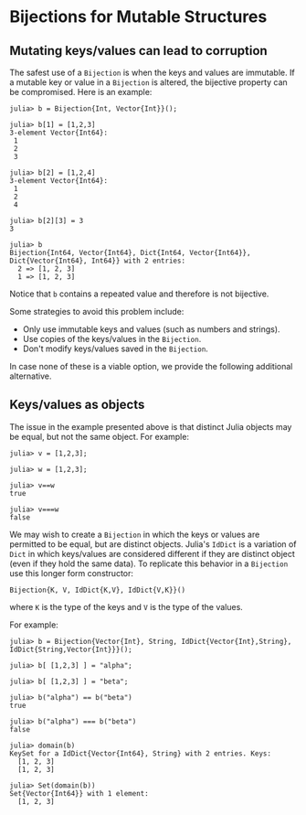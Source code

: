 # Bijections for Mutable Structures

## Mutating keys/values can lead to corruption

The safest use of a `Bijection` is when the keys and values  are immutable. 
If a mutable key or value in a `Bijection` is altered, the bijective property 
can be compromised. Here is an example:
```
julia> b = Bijection{Int, Vector{Int}}();

julia> b[1] = [1,2,3]
3-element Vector{Int64}:
 1
 2
 3

julia> b[2] = [1,2,4]
3-element Vector{Int64}:
 1
 2
 4

julia> b[2][3] = 3
3

julia> b
Bijection{Int64, Vector{Int64}, Dict{Int64, Vector{Int64}}, Dict{Vector{Int64}, Int64}} with 2 entries:
  2 => [1, 2, 3]
  1 => [1, 2, 3]
```
Notice that `b` contains a repeated value and therefore is not bijective. 

Some strategies to avoid this problem include:
* Only use immutable keys and values (such as numbers and strings).
* Use copies of the keys/values in the `Bijection`.
* Don't modify keys/values saved in the `Bijection`.

In case none of these is a viable option, we provide the following additional alternative.



## Keys/values as objects

The issue in the example presented above is that distinct Julia objects may be equal, but not the same object. For example:
```
julia> v = [1,2,3];

julia> w = [1,2,3];

julia> v==w
true

julia> v===w
false
```

We may wish to create a `Bijection` in which the keys or values are permitted to be equal, but are distinct objects. Julia's `IdDict` is a variation of `Dict` in which keys/values are considered different if they are distinct object (even if they hold the same data). To replicate this behavior in a `Bijection` use this longer form constructor:
```
Bijection{K, V, IdDict{K,V}, IdDict{V,K}}()
```
where `K` is the type of the keys and `V` is the type of the values. 

For example:
```
julia> b = Bijection{Vector{Int}, String, IdDict{Vector{Int},String}, IdDict{String,Vector{Int}}}();

julia> b[ [1,2,3] ] = "alpha";

julia> b[ [1,2,3] ] = "beta";

julia> b("alpha") == b("beta")
true

julia> b("alpha") === b("beta")
false

julia> domain(b)
KeySet for a IdDict{Vector{Int64}, String} with 2 entries. Keys:
  [1, 2, 3]
  [1, 2, 3]

julia> Set(domain(b))
Set{Vector{Int64}} with 1 element:
  [1, 2, 3]
```
